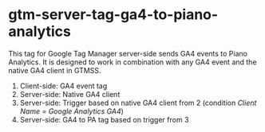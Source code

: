 # gtm-server-tag-ga4-to-piano-analytics
This tag for Google Tag Manager server-side sends GA4 events to Piano Analytics. 
It is designed to work in combination with any GA4 event and the native GA4 client in GTMSS.

1) Client-side: GA4 event tag
2) Server-side: Native GA4 client
3) Server-side: Trigger based on native GA4 client from 2 (condition *Client Name = Google Analytics GA4*)
4) Server-side: GA4 to PA tag based on trigger from 3
